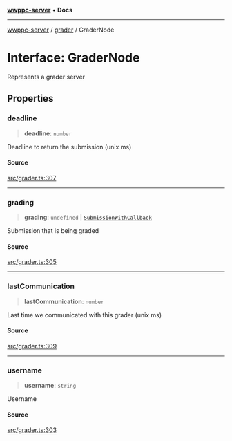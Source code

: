[**wwppc-server**](../../README.md) • **Docs**

***

[wwppc-server](../../modules.md) / [grader](../README.md) / GraderNode

# Interface: GraderNode

Represents a grader server

## Properties

### deadline

> **deadline**: `number`

Deadline to return the submission (unix ms)

#### Source

[src/grader.ts:307](https://github.com/WWPPC/WWPPC-server/blob/d36edcf5b3e9dc61bf375adab6f0ce8e98344d21/src/grader.ts#L307)

***

### grading

> **grading**: `undefined` \| [`SubmissionWithCallback`](SubmissionWithCallback.md)

Submission that is being graded

#### Source

[src/grader.ts:305](https://github.com/WWPPC/WWPPC-server/blob/d36edcf5b3e9dc61bf375adab6f0ce8e98344d21/src/grader.ts#L305)

***

### lastCommunication

> **lastCommunication**: `number`

Last time we communicated with this grader (unix ms)

#### Source

[src/grader.ts:309](https://github.com/WWPPC/WWPPC-server/blob/d36edcf5b3e9dc61bf375adab6f0ce8e98344d21/src/grader.ts#L309)

***

### username

> **username**: `string`

Username

#### Source

[src/grader.ts:303](https://github.com/WWPPC/WWPPC-server/blob/d36edcf5b3e9dc61bf375adab6f0ce8e98344d21/src/grader.ts#L303)
